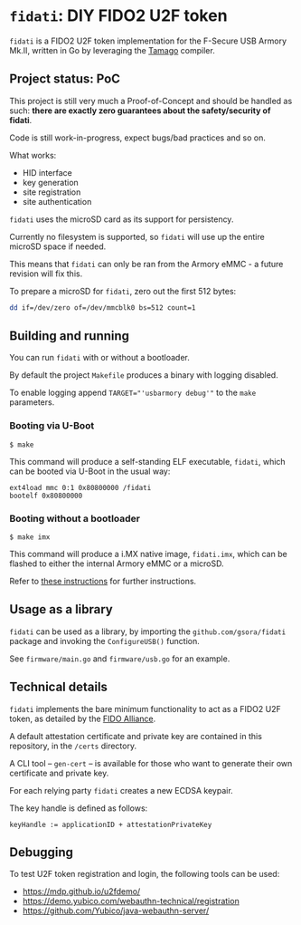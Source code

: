 # `fidati`: DIY FIDO2 U2F token

`fidati` is a FIDO2 U2F token implementation for the F-Secure USB Armory Mk.II, written in Go by leveraging the [Tamago](https://github.com/f-secure-foundry/tamago) compiler.

## Project status: **PoC**

This project is still very much a Proof-of-Concept and should be handled as such: **there are exactly zero guarantees about the safety/security of fidati**.

Code is still work-in-progress, expect bugs/bad practices and so on.

What works:
 - HID interface
 - key generation
 - site registration
 - site authentication

`fidati` uses the microSD card as its support for persistency. 

Currently no filesystem is supported, so `fidati` will use up the entire microSD space if needed.

This means that `fidati` can only be ran from the Armory eMMC - a future revision will fix this.

To prepare a microSD for `fidati`, zero out the first 512 bytes:

```bash
dd if=/dev/zero of=/dev/mmcblk0 bs=512 count=1
```

## Building and running

You can run `fidati` with or without a bootloader.

By default the project `Makefile` produces a binary with logging disabled.

To enable logging append `TARGET="'usbarmory debug'"` to the `make` parameters.

### Booting via U-Boot

```
$ make
```

This command will produce a self-standing ELF executable, `fidati`, which can be booted via U-Boot in the usual way:

```
ext4load mmc 0:1 0x80800000 /fidati
bootelf 0x80800000
```

### Booting without a bootloader

```
$ make imx
```

This command will produce a i.MX native image, `fidati.imx`, which can be flashed to either the internal Armory eMMC or a microSD.

Refer to [these instructions](https://github.com/f-secure-foundry/usbarmory/wiki/Boot-Modes-(Mk-II)#flashing-imx-native-images) for further instructions.

## Usage as a library

`fidati` can be used as a library, by importing the `github.com/gsora/fidati` package and invoking the `ConfigureUSB()` function.

See `firmware/main.go` and `firmware/usb.go` for an example.

## Technical details

`fidati` implements the bare minimum functionality to act as a FIDO2 U2F token, as detailed by the [FIDO Alliance](https://fidoalliance.org/specifications/download/).

A default attestation certificate and private key are contained in this repository, in the `/certs` directory.

A CLI tool &ndash; `gen-cert` &ndash; is available for those who want to generate their own certificate and private key.

For each relying party `fidati` creates a new ECDSA keypair.

The key handle is defined as follows:

```
keyHandle := applicationID + attestationPrivateKey
``` 

## Debugging

To test U2F token registration and login, the following tools can be used:
 - https://mdp.github.io/u2fdemo/
 - https://demo.yubico.com/webauthn-technical/registration
 - https://github.com/Yubico/java-webauthn-server/

